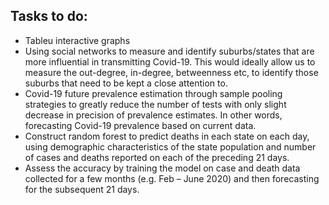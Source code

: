 ## **Tasks to do:**
  - Tableu interactive graphs 
  - Using social networks to measure and identify suburbs/states that are more influential in transmitting Covid-19. This would ideally allow us to measure the out-degree, in-degree, betweenness etc, to identify those suburbs that need to be kept a close attention to. 
  - Covid-19 future prevalence estimation through sample pooling strategies to greatly reduce the number of tests with only slight decrease in precision of prevalence estimates. In other words, forecasting Covid-19 prevalence based on current data.  
  - Construct random forest to predict deaths in each state on each day, using demographic characteristics of the state population and number of cases and deaths reported on each of the preceding 21 days. 
  - Assess the accuracy by training the model on case and death data collected for a few months (e.g. Feb – June 2020) and then forecasting for the subsequent 21 days. 
